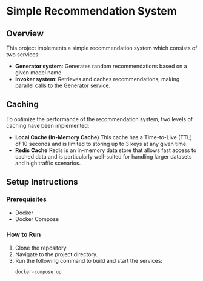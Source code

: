 # Simple Recommendation System

## Overview
This project implements a simple recommendation system which consists of two services:
- **Generator system**: Generates random recommendations based on a given model name.
- **Invoker system**: Retrieves and caches recommendations, making parallel calls to the Generator service.

## Caching
To optimize the performance of the recommendation system, two levels of caching have been implemented:
- **Local Cache (In-Memory Cache)**
This cache has a Time-to-Live (TTL) of 10 seconds and is limited to storing up to 3 keys at any given time. 
- **Redis Cache**
Redis is an in-memory data store that allows fast access to cached data and is particularly well-suited for handling larger datasets and high traffic scenarios. 

## Setup Instructions

### Prerequisites
- Docker
- Docker Compose

### How to Run
1. Clone the repository.
2. Navigate to the project directory.
3. Run the following command to build and start the services:
   ```bash
   docker-compose up

